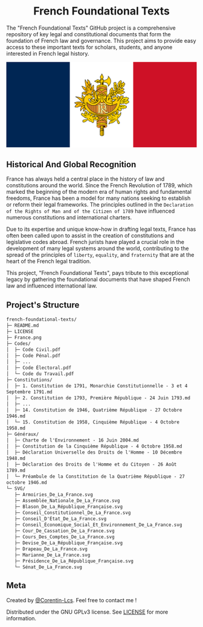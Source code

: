 <h1 align="center">French Foundational Texts</h1>

The "French Foundational Texts" GitHub project is a comprehensive repository of key legal and constitutional documents that form the foundation of French law and governance. This project aims to provide easy access to these important texts for scholars, students, and anyone interested in French legal history.

<p align="center">
  <img src="https://github.com/Corentin-Lcs/french-foundational-texts/blob/main/France.png" alt="France.png"/>
</p>

## Historical And Global Recognition

France has always held a central place in the history of law and constitutions around the world. Since the French Revolution of 1789, which marked the beginning of the modern era of human rights and fundamental freedoms, France has been a model for many nations seeking to establish or reform their legal frameworks. The principles outlined in the `Declaration of the Rights of Man and of the Citizen of 1789` have influenced numerous constitutions and international charters.

Due to its expertise and unique know-how in drafting legal texts, France has often been called upon to assist in the creation of constitutions and legislative codes abroad. French jurists have played a crucial role in the development of many legal systems around the world, contributing to the spread of the principles of `liberty`, `equality`, and `fraternity` that are at the heart of the French legal tradition.

This project, "French Foundational Texts", pays tribute to this exceptional legacy by gathering the foundational documents that have shaped French law and influenced international law.

## Project's Structure

```
french-foundational-texts/
├─ README.md
├─ LICENSE
├─ France.png
├─ Codes/
│  ├─ Code Civil.pdf
│  ├─ Code Pénal.pdf
│  ├─ ...
│  ├─ Code Électoral.pdf
│  └─ Code du Travail.pdf
├─ Constitutions/
│  ├─ 1. Constitution de 1791, Monarchie Constitutionnelle - 3 et 4 Septembre 1791.md
│  ├─ 2. Constitution de 1793, Première République - 24 Juin 1793.md
│  ├─ ...
│  ├─ 14. Constitution de 1946, Quatrième République - 27 Octobre 1946.md
│  └─ 15. Constitution de 1958, Cinquième République - 4 Octobre 1958.md
├─ Généraux/
│  ├─ Charte de l'Environnement - 16 Juin 2004.md
│  ├─ Constitution de la Cinquième République - 4 Octobre 1958.md
│  ├─ Déclaration Universelle des Droits de l'Homme - 10 Décembre 1948.md
│  ├─ Déclaration des Droits de l'Homme et du Citoyen - 26 Août 1789.md
│  └─ Préambule de la Constitution de la Quatrième République - 27 octobre 1946.md
└─ SVG/
   ├─ Armoiries_De_La_France.svg
   ├─ Assemblée_Nationale_De_La_France.svg
   ├─ Blason_De_La_République_Française.svg
   ├─ Conseil_Constitutionnel_De_La_France.svg
   ├─ Conseil_D'État_De_La_France.svg
   ├─ Conseil_Économique_Social_Et_Environnement_De_La_France.svg
   ├─ Cour_De_Cassation_De_La_France.svg
   ├─ Cours_Des_Comptes_De_La_France.svg
   ├─ Devise_De_La_République_Française.svg
   ├─ Drapeau_De_La_France.svg
   ├─ Marianne_De_La_France.svg
   ├─ Présidence_De_La_République_Française.svg
   └─ Sénat_De_La_France.svg
```

## Meta

Created by [@Corentin-Lcs](https://github.com/Corentin-Lcs). Feel free to contact me !

Distributed under the GNU GPLv3 license. See [LICENSE](https://github.com/Corentin-Lcs/french-foundational-texts/blob/main/LICENSE) for more information.
